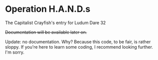 # Operation H.A.N.D.s
The Capitalist Crayfish's entry for Ludum Dare 32

~~Documentation will be available later on.~~

Update: no documentation. Why? Because this code, to be fair, is rather sloppy. If you're here to learn some coding, I recommend looking further. I'm sorry.
